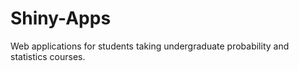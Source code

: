 # Shiny-Apps

Web applications for students taking undergraduate probability and statistics courses.
